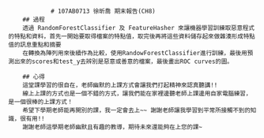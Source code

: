                 # 107AB0713 徐昕喬 期末報告(CH8)
		## 過程
		透過 RandomForestClassifier 及 FeatureHasher 來讓機器學習訓練取惡意程式的特點和資料，首先一開始要取得檔案的特點值，取完後再將這些資料儲存起來做雜湊形成特點值的訊息重點和摘要
		在轉換為陣列用來後續作為比較，使用RandowForestClassifier進行訓練，最後用預測出來的scores和test_y去辨別是惡意或善意的檔案，最後畫出ROC curves的圖。
		
		## 心得
		這堂課學習的很自在，老師幽默的上課方式會讓我們打起精神來認真聽講!!
		線上上課的方式也是一個不錯的方式，讓我們能在家裡邊聽老師上課邊用自家電腦練習，是一個很棒的上課方式！
		希望下學期老師能再開別的課，我一定會去上~~ 謝謝老師讓我學習到平常所接觸不到的知識，很有用!!
		謝謝老師這學期老師幽默且有趣的教導，期待未來還能夠在上您的課~

